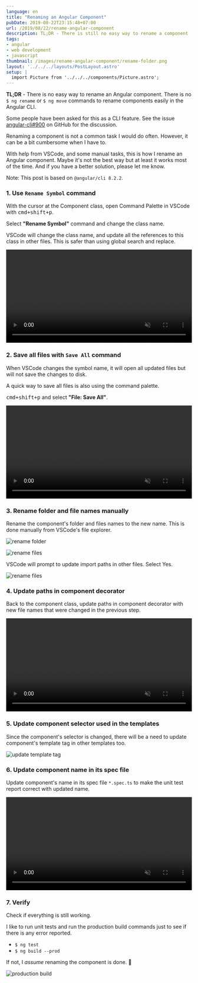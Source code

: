 ```yaml
---
language: en
title: "Renaming an Angular Component"
pubDate: 2019-08-22T23:15:48+07:00
url: /2019/08/22/rename-angular-component
description: TL;DR - There is still no easy way to rename a component
tags:
- angular
- web development
- javascript
thumbnail: /images/rename-angular-component/rename-folder.png
layout: '../../../layouts/PostLayout.astro'
setup: |
  import Picture from '../../../components/Picture.astro';
---
```


<p class="lead"><strong>TL;DR</strong> - There is no easy way to rename an Angular component.
There is no <code>$ ng rename</code> or <code>$ ng move</code> commands to rename components easily in the Angular CLI.</p>

Some people have been asked for this as a CLI feature. See the issue [angular-cli#900](https://github.com/angular/angular-cli/issues/900) on GitHub for the discussion.

Renaming a component is not a common task I would do often.
However, it can be a bit cumbersome when I have to.

With help from VSCode, and some manual tasks, this is how I rename an Angular component.
Maybe it's not the best way but at least it works most of the time. And if you have a better solution, please let me know.

Note: This post is based on `@angular/cli 8.2.2`.

### 1. Use `Rename Symbol` command

With the cursor at the Component class, open Command Palette in VSCode with <kbd>cmd+shift+p</kbd>.

Select **"Rename Symbol"** command and change the class name.

VSCode will change the class name, and update all the references to this class in other files.
This is safer than using global search and replace.

<video src="/images/rename-angular-component/rename-symbol.mp4" width="100%" autoplay muted controls loop></video>

### 2. Save all files with `Save All` command

When VSCode changes the symbol name, it will open all updated files but will not save the changes to disk.

A quick way to save all files is also using the command palette.

<kbd>cmd+shift+p</kbd> and select **"File: Save All"**.

<video src="/images/rename-angular-component/save-all.mp4" width="100%" autoplay muted controls loop></video>

### 3. Rename folder and file names manually

Rename the component's folder and files names to the new name.
This is done manually from VSCode's file explorer.

![rename folder](/images/rename-angular-component/rename-folder.png)

![rename files](/images/rename-angular-component/rename-files.png)

VSCode will prompt to update import paths in other files. Select Yes.

![rename files](/images/rename-angular-component/auto-update-imports.png)

### 4. Update paths in component decorator

Back to the component class, update paths in component decorator
with new file names that were changed in the previous step.

<video src="/images/rename-angular-component/update-references.mp4" width="100%" autoplay muted controls loop></video>

### 5. Update component selector used in the templates

Since the component's selector is changed, there will be a need to update component's template tag in other templates too.

![update template tag](/images/rename-angular-component/update-template-tag.png)

### 6. Update component name in its spec file

Update component's name in its spec file `*.spec.ts` to make the unit test report correct with updated name.

<video src="/images/rename-angular-component/update-spec.mp4" width="100%" autoplay muted controls loop></video>

### 7. Verify

Check if everything is still working.

I like to run unit tests and run the production build commands
just to see if there is any error reported.

- `$ ng test`
- `$ ng build --prod`

If not, I *assume* renaming the component is done. 🤞

![production build](/images/rename-angular-component/prod-build.png)

